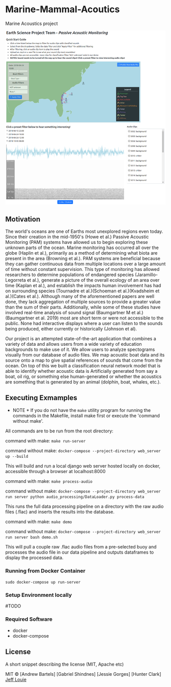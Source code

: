 # Marine-Mammal-Acoutics
Marine Acoustics project

![A test image](images/ui.png)


## Motivation

The world's oceans are one of Earths most unexplored regions even today. Since their creation in the mid-1950's (Howe et al.) Passive Acoustic Monitoring (PAM) systems have allowed us to begin exploring these unknown parts of the ocean. Marine monitoring has occurred all over the globe (Haplin et al.), primarily as a method of determining what biota are present in the area (Browning et al.). PAM systems are beneficial because they can gather continuous data from multiple locations over a large amount of time without constant supervision. This type of monitoring has allowed researchers to determine populations of endangered species (Jaramillo-Legorreta et al.), generate a picture of the overall ecology of an area over time (Kaplan et al.), and establish the impacts human involvement has had on surrounding species (Tournadre et al.)(Schoeman et al.)(Kvadsheim et al.)(Cates et al.). Although many of the aforementioned papers are well done, they lack aggregation of multiple sources to provide a greater value than the sum of their parts. Additionally, while some of these studies have involved real-time analysis of sound signal (Baumgartner M et al.)(Baumgartner et al. 2019) most are short term or were not accessible to the public. None had interactive displays where a user can listen to the sounds being produced, either currently or historically (Johnson et al).

Our project is an attempted state-of-the-art application that combines a variety of data and allows users from a wide variety of education backgrounds to make use of it. We allow users to analyze spectograms visually from our database of audio files. We map acoustic boat data and its source onto a map to give spatial references of sounds that come from the ocean. On top of this we built a classification neural network model that is able to identify whether acoustic data is Artificially generated from say a boat, oil rig, or something else human-generated or whether the acoustics are something that is generated by an animal (dolphin, boat, whales, etc.).



## Executing Exmamples
* NOTE * If you do not have the `make` utility program for running the commands in the Makefile, install make first or execute the 'command without make'.

All commands are to be run from the root directory:

command with make:      `make run-server`

command without make:   `docker-compose --project-directory web_server up --build`

This will build and run a local django web server hosted locally on docker, accessible through a browser at localhost:8000


command with make:      `make process-audio`

command without make:   `docker-compose --project-directory web_server run server python audio_processing/DataLoader.py process-data`

This runs the full data processing pipeline on a directory with the raw audio files (.flac) and inserts the results into the database.


command with make:      `make demo`

command without make:   `docker-compose --project-directory web_server run server bash demo.sh`


This will pull a couple raw .flac audio files from a pre-selected buoy and processes the audio file in our data pipeline and outputs dataframes to display the processed data.

### Running from Docker Container
`sudo docker-compose up run-server`

### Setup Environment locally
#TODO

### Required Software 
- docker
- docker-compose

## License
A short snippet describing the license (MIT, Apache etc)

MIT © [Andrew Bartels]
      [Gabriel Shindnes]
      [Jessie Gorges]
      [Hunter Clark]
      [Jeff Louie]()
